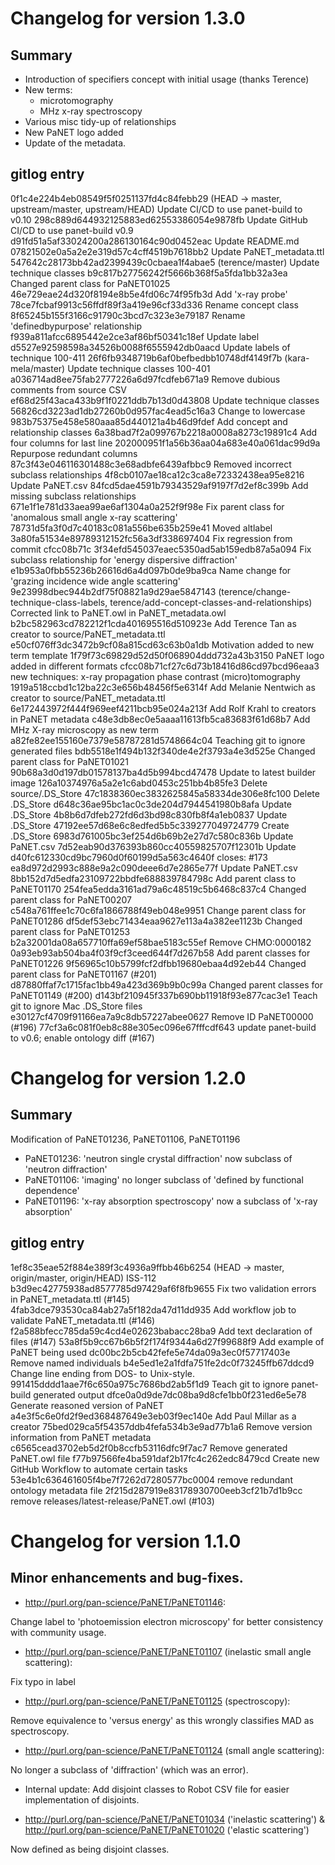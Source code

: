# Changelog for version 1.3.0
## Summary
  * Introduction of specifiers concept with initial usage (thanks Terence)
  * New terms:
    * microtomography
    * MHz x-ray spectroscopy
  * Various misc tidy-up of relationships
  * New PaNET logo added
  * Update of the metadata.

## gitlog entry
0f1c4e224b4eb08549f5f0251137fd4c84febb29 (HEAD -> master, upstream/master, upstream/HEAD) Update CI/CD to use panet-build to v0.10
298c889d644932125883ed62553386054e9878fb Update GitHub CI/CD to use panet-build v0.9
d91fd51a5af33024200a286130164c90d0452eac Update README.md
07821502e0a5a2e2e319d57c4cff4519b7618bb2 Update PaNET_metadata.ttl
547642c28173bb42ad2399439c0cbaea1f4abae5 (terence/master) Update technique classes
b9c817b27756242f5666b368f5a5fda1bb32a3ea Changed parent class for PaNET01025
46e729eae24d320f8194e8b5e4fd06c74f95fb3d Add 'x-ray probe'
78ce7fcbaf9913c56ffdf89f3a419e96cf33d336 Rename concept class
8f65245b155f3166c91790c3bcd7c323e3e79187 Rename 'definedbypurpose' relationship
f939a811afcc6895442e2ce3af86bf50341c18ef Update label
d5527e92598598a34526b0088f6555942db0aacd Update labels of technique 100-411
26f6fb9348719b6af0befbedbb10748df4149f7b (kara-mela/master) Update technique classes 100-401
a036714ad8ee75fab2777226a6d97fcdfeb671a9 Remove dubious comments from source CSV
ef68d25f43aca433b9f1f0221ddb7b13d0d43808 Update technique classes
56826cd3223ad1db27260b0d957fac4ead5c16a3 Change to lowercase
983b75375e458e580aaa85d440121a4b46d9fdef Add concept and relationship classes
6a38bad7f2a099767b2218a0008a8273c19891c4 Add four columns for last line
202000951f1a56b36aa04a683e40a061dac99d9a Repurpose redundant columns
87c3f43e046116301488c3e68adbfe6439afbbc9 Removed incorrect subclass relationships
4f8cb0107ae18ca12c3ca8e72332438ea95e8216 Update PaNET.csv
84fcd5dae4591b79343529af9197f7d2ef8c399b Add missing subclass relationships
671e1f1e781d33aea99ae6af1304a0a252f9f98e Fix parent class for 'anomalous small angle x-ray scattering'
78731d5fa3f0d7c40183c081a556be635b259e41 Moved altlabel
3a80fa51534e89789312152fc56a3df338697404 Fix regression from commit cfcc08b71c
3f34efd545037eaec5350ad5ab159edb87a5a094 Fix subclass relationship for 'energy dispersive diffraction'
e1b953a0fbb55236b26616d6a4d097b0de9ba9ca Name change for 'grazing incidence wide angle scattering'
9e23998dbec944b2df75f08821a9d29ae5847143 (terence/change-technique-class-labels, terence/add-concept-classes-and-relationships) Corrected link to PaNET.owl in PaNET_metadata.owl
b2bc582963cd782212f1cda401695516d510923e Add Terence Tan as creator to source/PaNET_metadata.ttl
e50cf076ff3dc3472b9cf08a815cd63c63b0a1db Motivation added to new term template
1f79f73c69829d52d50f068904ddd732a43b3150 PaNET logo added in different formats
cfcc08b71cf27c6d73b18416d86cd97bcd96eaa3 new techniques: x-ray propagation phase contrast (micro)tomography
1919a518ccbd1c12ba22c3e656b48456f5e6314f Add Melanie Nentwich as creator to source/PaNET_metadata.ttl
6e172443972f444f969eef4211bcb95e024a213f Add Rolf Krahl to creators in PaNET metadata
c48e3db8ec0e5aaaa11613fb5ca83683f61d68b7 Add MHz X-ray microscopy as new term
a82fe82ee155160e7379e58787281d5748664c04 Teaching git to ignore generated files
bdb5518e1f494b132f340de4e2f3793a4e3d525e Changed parent class for PaNET01021
90b68a3d0d197db01578137ba4d5b994bcd47478 Update to latest builder image
126a10374976a5a2e1c6abd0453c251bb4b85fe3 Delete source/.DS_Store
47c1838360ec3832625845a58334de306e8fc100 Delete .DS_Store
d648c36ae95bc1ac0c3de204d7944541980b8afa Update .DS_Store
4b8b6d7dfeb272fd6d3bd98c830fb8f4a1eb0837 Update .DS_Store
47192ee57d68e6c8edfed5b5c339277049724779 Create .DS_Store
6983d761005bc3ef254d6b69b2e27d7c580c836b Update PaNET.csv
7d52eab90d376393b860cc40559825707f12301b Update
d40fc612330cd9bc7960d0f60199d5a563c4640f closes: #173
ea8d972d2993c888e9a2c090deee6d7e2865e77f Update PaNET.csv
8bb152d7d5edfa23109722bbdfe688839784798c Add parent class to PaNET01170
254fea5edda3161ad79a6c48519c5b6468c837c4 Changed parent class for PaNET00207
c548a761ffee1c70c6fa1866788f49eb048e9951 Change parent class for PaNET01286
df5def53ebc71434eaa9627e113a4a382ee1123b Changed parent class for PaNET01253
b2a32001da08a657710ffa69ef58bae5183c55ef Remove CHMO:0000182
0a93eb93ab504ba4f03f9cf3ceed644f7d267b58 Add parent classes for PaNET01226
9f56965c10b5799fcf2dfbb19680ebaa4d92eb44 Changed parent class for PaNET01167 (#201)
d87880ffaf7c1715fac1bb49a423d369b9b0c99a Changed parent classes for PaNET01149 (#200)
d143bf210945f337b690bb11918f93e877cac3e1 Teach git to ignore Mac .DS_Store files
e30127cf4709f91166ea7a9c8db57227abee0627 Remove ID PaNET00000 (#196)
77cf3a6c081f0eb8c88e305ec096e67fffcdf643 update panet-build to v0.6; enable ontology diff (#167)

# Changelog for version 1.2.0
## Summary
Modification of PaNET01236, PaNET01106, PaNET01196
- PaNET01236: 'neutron single crystal diffraction' now subclass of 'neutron diffraction'
- PaNET01106: 'imaging' no longer subclass of 'defined by functional dependence'
- PaNET01196: 'x-ray absorption spectroscopy' now a subclass of 'x-ray absorption'

## gitlog entry
1ef8c35eae52f884e389f3c4936a9ffbb46b6254 (HEAD -> master, origin/master, origin/HEAD) ISS-112
b3d9ec42775938ad8577785d97429af6f8fb9655 Fix two validation errors in PaNET_metadata.ttl (#145)
4fab3dce793530ca84ab27a5f182da47d11dd935 Add workflow job to validate PaNET_metadata.ttl (#146)
f2a588bfecc785da59c4cd4e02623babacc28ba9 Add text declaration of files (#147)
53a8f5b9cc67b6b5f2f174f9344a6d27f99688f9 Add example of PaNET being used
dc00bc2b5cb42fefe5e74da09a3ec0f57717403e Remove named individuals
b4e5ed1e2a1fdfa751fe2dc0f73245ffb67ddcd9 Change line ending from DOS- to Unix-style.
991415dddd1aae7f6c650a975c7686bd2ab5f1d9 Teach git to ignore panet-build generated output
dfce0a0d9de7dc08ba9d8cfe1bb0f231ed6e5e78 Generate reasoned version of PaNET
a4e3f5c6e0fd2f9ed368487649e3eb03f9ec140e Add Paul Millar as a creator
75bed029ca5f54357ddb4fefa534b3e9ad77b1a6 Remove version information from PaNET metadata
c6565cead3702eb5d2f0b8ccfb53116dfc9f7ac7 Remove generated PaNET.owl file
f77b97566fe4ba591daf2b17fc4c262edc8479cd Create new GitHub Workflow to automate certain tasks
53e4b1c636461605f4be7f7262d7280577bc0004 remove redundant ontology metadata file
2f215d287919e83178930700eeb3cf21b7d1b9cc remove releases/latest-release/PaNET.owl (#103)

# Changelog for version 1.1.0

## Minor enhancements and bug-fixes.

- http://purl.org/pan-science/PaNET/PaNET01146:

Change label to 'photoemission electron microscopy' for better consistency with community usage.

- http://purl.org/pan-science/PaNET/PaNET01107 (inelastic small angle scattering):

Fix typo in label

- http://purl.org/pan-science/PaNET/PaNET01125 (spectroscopy):

Remove equivalence to 'versus energy' as this wrongly classifies MAD as spectroscopy.

- http://purl.org/pan-science/PaNET/PaNET01124 (small angle scattering):

No longer a subclass of 'diffraction' (which was an error).

- Internal update: Add disjoint classes to Robot CSV file for easier implementation of disjoints.

- http://purl.org/pan-science/PaNET/PaNET01034 ('inelastic scattering') & http://purl.org/pan-science/PaNET/PaNET01020 ('elastic scattering')

Now defined as being disjoint classes.
